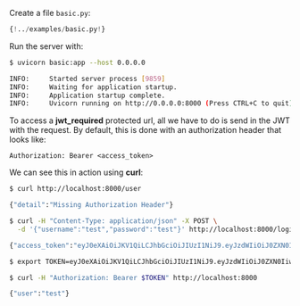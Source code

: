Create a file `basic.py`:

```python hl_lines="16 19-21 25-30 36 41 47-48 50"
{!../examples/basic.py!}
```

Run the server with:

```bash
$ uvicorn basic:app --host 0.0.0.0

INFO:     Started server process [9859]
INFO:     Waiting for application startup.
INFO:     Application startup complete.
INFO:     Uvicorn running on http://0.0.0.0:8000 (Press CTRL+C to quit)
```

To access a **jwt_required** protected url, all we have to do is send in the JWT with the request. By default, this is done with an authorization header that looks like:

```
Authorization: Bearer <access_token>
```

We can see this in action using **curl**:

```bash
$ curl http://localhost:8000/user

{"detail":"Missing Authorization Header"}

$ curl -H "Content-Type: application/json" -X POST \
  -d '{"username":"test","password":"test"}' http://localhost:8000/login

{"access_token":"eyJ0eXAiOiJKV1QiLCJhbGciOiJIUzI1NiJ9.eyJzdWIiOiJ0ZXN0IiwiaWF0IjoxNjAzNjkyMjYxLCJuYmYiOjE2MDM2OTIyNjEsImp0aSI6IjZiMjZkZTkwLThhMDYtNDEzMy04MzZiLWI5ODJkZmI3ZjNmZSIsImV4cCI6MTYwMzY5MzE2MSwidHlwZSI6ImFjY2VzcyIsImZyZXNoIjpmYWxzZX0.ro5JMHEVuGOq2YsENkZigSpqMf5cmmgPP8odZfxrzJA"}

$ export TOKEN=eyJ0eXAiOiJKV1QiLCJhbGciOiJIUzI1NiJ9.eyJzdWIiOiJ0ZXN0IiwiaWF0IjoxNjAzNjkyMjYxLCJuYmYiOjE2MDM2OTIyNjEsImp0aSI6IjZiMjZkZTkwLThhMDYtNDEzMy04MzZiLWI5ODJkZmI3ZjNmZSIsImV4cCI6MTYwMzY5MzE2MSwidHlwZSI6ImFjY2VzcyIsImZyZXNoIjpmYWxzZX0.ro5JMHEVuGOq2YsENkZigSpqMf5cmmgPP8odZfxrzJA

$ curl -H "Authorization: Bearer $TOKEN" http://localhost:8000

{"user":"test"}
```
